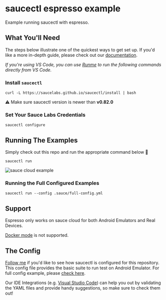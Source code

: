# saucectl espresso example

Example running saucectl with espresso.

## What You'll Need

The steps below illustrate one of the quickest ways to get set up. If you'd like a more in-depth guide, please check out
our [documentation](https://docs.saucelabs.com/testrunner-toolkit/installation).

_If you're using VS Code, you can use [Runme](https://marketplace.visualstudio.com/items?itemName=stateful.runme) to run the following commands directly from VS Code._

### Install `saucectl`

```shell
curl -L https://saucelabs.github.io/saucectl/install | bash
```

⚠ Make sure saucectl version is newer than **v0.82.0**

### Set Your Sauce Labs Credentials

```shell
saucectl configure
```

## Running The Examples

Simply check out this repo and run the appropriate command below :rocket:

```shell
saucectl run
```

![sauce cloud example](assets/sauce_cloud_example.gif)

### Running the Full Configured Examples

```shell
saucectl run --config .sauce/full-config.yml
```

## Support
Espresso only works on sauce cloud for both Android Emulators and Real Devices. 

[Docker mode](https://docs.saucelabs.com/testrunner-toolkit/configuration/common-syntax/index.html#mode) is not supported.


## The Config

[Follow me](.sauce/config.yml) if you'd like to see how saucectl is configured for this repository. This config file provides the basic suite to run test on Android Emulator. For full config example, please [check here](.sauce/full-config.yml).

Our IDE Integrations (e.g. [Visual Studio Code](https://docs.saucelabs.com/testrunner-toolkit/ide-integrations/vscode)) can help you out by validating the YAML files and provide handy suggestions, so make sure to check them out!
